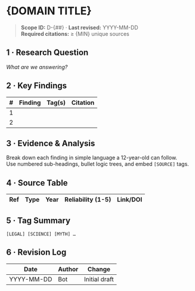 <!-- Copy this file into docs/03_domains and rename 👆 -->
# {DOMAIN TITLE}

> **Scope ID:** D-{##} · **Last revised:** YYYY-MM-DD  
> **Required citations:** ≥ {MIN} unique sources  

## 1 · Research Question  
*What are we answering?*  <!-- ≤ 20 words -->

## 2 · Key Findings  
| # | Finding | Tag(s) | Citation |
|---|---------|--------|----------|
| 1 | | | |
| 2 | | | |

## 3 · Evidence & Analysis  
Break down each finding in simple language a 12-year-old can follow.  
Use numbered sub-headings, bullet logic trees, and embed `[SOURCE]` tags.

## 4 · Source Table  
| Ref | Type | Year | Reliability (1-5) | Link/DOI |
|-----|------|------|-------------------|----------|

## 5 · Tag Summary  
`[LEGAL] [SCIENCE] [MYTH] …`  <!-- follow tagging_standard.md -->

## 6 · Revision Log  
| Date | Author | Change |
|------|--------|--------|
| YYYY-MM-DD | Bot | Initial draft |
